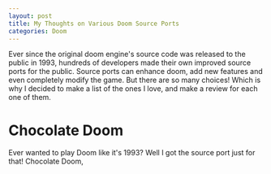 ```yaml
---
layout: post
title: My Thoughts on Various Doom Source Ports
categories: Doom
---
```

Ever since the original doom engine's source code was released to the public in 1993, hundreds of developers made their own improved source ports for the public. Source ports can enhance doom, add new features and even completely modify the game. But there are so many choices! Which is why I decided to make a list of the ones I love, and make a review for each one of them.

# Chocolate Doom
Ever wanted to play Doom like it's 1993? Well I got the source port just for that! Chocolate Doom, 
<!--stackedit_data:
eyJoaXN0b3J5IjpbLTM5NjAzNzAyNCw4NzM2OTAyMzgsLTE0MT
k5NzM1MDIsMjA1NzE5NTYwLC05Mjc5Mjg2ODIsMTk1MTY1MzQ4
Miw5NTQ0NDA5NzBdfQ==
-->